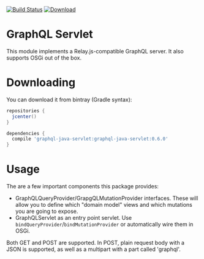 [![Build Status](https://travis-ci.org/yrashk/graphql-java-servlet.svg?branch=master)](https://travis-ci.org/yrashk/graphql-java-servlet)
[![Download](https://api.bintray.com/packages/yrashk/maven/graphql-java-servlet/images/download.svg)](https://bintray.com/yrashk/maven/graphql-java-servlet/_latestVersion)

# GraphQL Servlet

This module implements a Relay.js-compatible GraphQL server. It also supports OSGi out of the box.

# Downloading

You can download it from bintray (Gradle syntax):

```groovy
repositories {
  jcenter()
}

dependencies {
  compile 'graphql-java-servlet:graphql-java-servlet:0.6.0'
}
```

# Usage

The are a few important components this package provides:

* GraphQLQueryProvider/GrapgQLMutationProvider interfaces. These will allow you
  to define which "domain model" views and which mutations you are going to expose.
* GraphQLServlet as an entry point servlet. Use `bindQueryProvider`/`bindMutationProvider` or automatically wire
them in OSGi.

Both GET and POST are supported. In POST, plain request body with a JSON is supported, as well as a multipart with a part
called 'graphql'.
